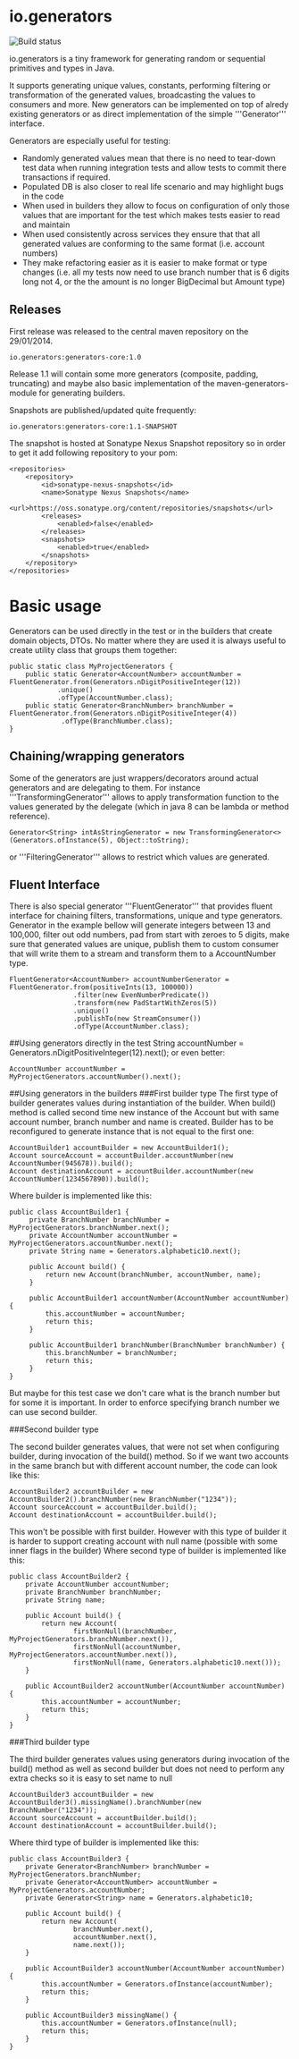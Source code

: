 io.generators
==========

![Build status](https://travis-ci.org/generators-io-projects/generators.svg)

io.generators is a tiny framework for generating random or sequential primitives and types in Java.

It supports generating unique values, constants, performing filtering or transformation of the generated values, broadcasting the values to consumers and more.
New generators can be implemented on top of alredy existing generators or as direct implementation of the simple '''Generator<T>''' interface.

Generators are especially useful for testing:
 -   Randomly generated values mean that there is no need to tear-down test data when running integration tests and allow tests to commit there transactions if required.
 -   Populated DB is also closer to real life scenario and may highlight bugs in the code
 -   When used in builders they allow to focus on configuration of only those values that are important for the test which makes tests easier to read and maintain
 -   When used consistently across services they ensure that that all generated values are conforming to the same format (i.e. account numbers)
 -   They make refactoring easier as it is easier to make format or type changes (i.e. all my tests now need to use branch number that is 6 digits long not 4, or the the amount is no longer BigDecimal but Amount type)


Releases
-------------
First release was released to the central maven repository on the 29/01/2014.

    io.generators:generators-core:1.0

Release 1.1 will contain some more generators (composite, padding, truncating) and maybe also basic implementation of the maven-generators-module for generating builders.

Snapshots are published/updated quite frequently: 

    io.generators:generators-core:1.1-SNAPSHOT

The snapshot is hosted at Sonatype Nexus Snapshot repository so in order to get it add following repository to your pom:

    <repositories>
        <repository>
            <id>sonatype-nexus-snapshots</id>
            <name>Sonatype Nexus Snapshots</name>
            <url>https://oss.sonatype.org/content/repositories/snapshots</url>
            <releases>
                <enabled>false</enabled>
            </releases>
            <snapshots>
                <enabled>true</enabled>
            </snapshots>
        </repository>
    </repositories>


Basic usage
==========
Generators can be used directly in the test or in the builders that create domain objects, DTOs.
No matter where they are used it is always useful to create utility class that groups them together:

    public static class MyProjectGenerators {
        public static Generator<AccountNumber> accountNumber = FluentGenerator.from(Generators.nDigitPositiveInteger(12))
                .unique()
                .ofType(AccountNumber.class);
        public static Generator<BranchNumber> branchNumber = FluentGenerator.from(Generators.nDigitPositiveInteger(4))
                 .ofType(BranchNumber.class);
    }

## Chaining/wrapping generators
Some of the generators are just wrappers/decorators around actual generators and are delegating to them.
For instance  '''TransformingGenerator''' allows to apply transformation function to the values generated by the delegate (which in java 8 can be lambda or method reference).

    Generator<String> intAsStringGenerator = new TransformingGenerator<>(Generators.ofInstance(5), Object::toString);

or '''FilteringGenerator''' allows to restrict which values are generated.

## Fluent Interface
There is also special generator '''FluentGenerator''' that provides fluent interface for chaining filters, transformations, unique and type generators.
Generator in the example bellow will generate integers between 13 and 100,000, filter out odd numbers, pad from start with zeroes to 5 digits, make sure that generated values are unique, publish them to custom consumer that will write them to a stream and transform them to a AccountNumber type.

    FluentGenerator<AccountNumber> accountNumberGenerator = FluentGenerator.from(positiveInts(13, 100000))
                    .filter(new EvenNumberPredicate())
                    .transform(new PadStartWithZeros(5))
                    .unique()
                    .publishTo(new StreamConsumer())
                    .ofType(AccountNumber.class);

##Using generators directly in the test
    String accountNumber = Generators.nDigitPositiveInteger(12).next();
or even better:

    AccountNumber accountNumber = MyProjectGenerators.accountNumber().next();

##Using generators in the builders
###First  builder type
The first type of builder generates values during instantiation of the builder.
When build() method is called second time new instance of the Account but with same account number, branch number and name is created.
Builder has to be reconfigured to generate instance that is not equal to the first one:

    AccountBuilder1 accountBuilder = new AccountBuilder1();
    Account sourceAccount = accountBuilder.accountNumber(new AccountNumber(945678)).build();
    Account destinationAccount = accountBuilder.accountNumber(new AccountNumber(1234567890)).build();

Where builder is implemented like this:

    public class AccountBuilder1 {
         private BranchNumber branchNumber = MyProjectGenerators.branchNumber.next();
         private AccountNumber accountNumber = MyProjectGenerators.accountNumber.next();
         private String name = Generators.alphabetic10.next();

         public Account build() {
             return new Account(branchNumber, accountNumber, name);
         }

         public AccountBuilder1 accountNumber(AccountNumber accountNumber) {
             this.accountNumber = accountNumber;
             return this;
         }

         public AccountBuilder1 branchNumber(BranchNumber branchNumber) {
             this.branchNumber = branchNumber;
             return this;
         }
    }


But maybe for this test case we don't care what is the branch number but for some it is important. In order to enforce specifying branch number we can use second builder.

###Second builder type

The second builder generates values, that were not set when configuring builder, during invocation of the build() method.
So if we want two accounts in the same branch but with different account number, the code can look like this:

    AccountBuilder2 accountBuilder = new AccountBuilder2().branchNumber(new BranchNumber("1234"));
    Account sourceAccount = accountBuilder.build();
    Account destinationAccount = accountBuilder.build();

This won't be possible with first builder. However with this type of builder it is harder to support creating account with null name (possible with some inner flags in the builder)
Where second type of builder is implemented like this:

    public class AccountBuilder2 {
        private AccountNumber accountNumber;
        private BranchNumber branchNumber;
        private String name;

        public Account build() {
            return new Account(
                    firstNonNull(branchNumber, MyProjectGenerators.branchNumber.next()),
                    firstNonNull(accountNumber, MyProjectGenerators.accountNumber.next()),
                    firstNonNull(name, Generators.alphabetic10.next()));
        }

        public AccountBuilder2 accountNumber(AccountNumber accountNumber) {
            this.accountNumber = accountNumber;
            return this;
        }
    }

###Third builder type

The third builder generates values using generators during invocation of the build() method as well as second builder
but does not need to perform any extra checks so it is easy to set name to null

    AccountBuilder3 accountBuilder = new AccountBuilder3().missingName().branchNumber(new BranchNumber("1234"));
    Account sourceAccount = accountBuilder.build();
    Account destinationAccount = accountBuilder.build();

Where third type of builder is implemented like this:

    public class AccountBuilder3 {
        private Generator<BranchNumber> branchNumber = MyProjectGenerators.branchNumber;
        private Generator<AccountNumber> accountNumber = MyProjectGenerators.accountNumber;
        private Generator<String> name = Generators.alphabetic10;

        public Account build() {
            return new Account(
                    branchNumber.next(),
                    accountNumber.next(),
                    name.next());
        }

        public AccountBuilder3 accountNumber(AccountNumber accountNumber) {
            this.accountNumber = Generators.ofInstance(accountNumber);
            return this;
        }

        public AccountBuilder3 missingName() {
            this.accountNumber = Generators.ofInstance(null);
            return this;
        }
    }
